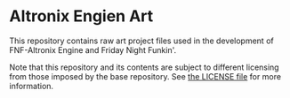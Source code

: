 # Altronix Engien Art

This repository contains raw art project files used in the development of FNF-Altronix Engine and Friday Night Funkin'.

Note that this repository and its contents are subject to different licensing from those imposed by the base repository. See [the LICENSE file](./LICENSE.md) for more information.
